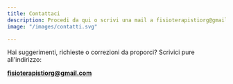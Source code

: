 ```yaml
---
title: Contattaci
description: Procedi da qui o scrivi una mail a fisioterapistiorg@gmail.com
image: "/images/contatti.svg"

---
```

Hai suggerimenti, richieste o correzioni da proporci? Scrivici pure all'indirizzo:

**fisioterapistiorg@gmail.com**
